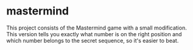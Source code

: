 # mastermind

This project consists of the Mastermind game with a small modification. This version tells you exactly what number is on the right position and which number belongs to the secret sequence, so it's easier to beat.
